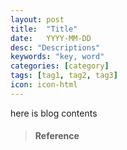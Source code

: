 ```yaml
---
layout: post
title:  "Title"
date:   YYYY-MM-DD
desc: "Descriptions"
keywords: "key, word"
categories: [category]
tags: [tag1, tag2, tag3]
icon: icon-html
---
```


here is blog contents



> #### Reference